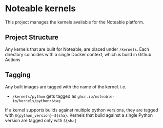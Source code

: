 # Noteable kernels

This project manages the kernels available for the Noteable platform. 

## Project Structure

Any kernels that are built for Noteable, are placed under `/kernels`. Each directory 
coincides with a single Docker context, which is build in Github Actions

## Tagging 

Any built images are tagged with the name of the kernel. i.e. 
- `/kernels/python` gets tagged as `ghcr.io/noteable-io/kernels/python:$tag`

If a kernel supports builds against multiple python versions, they are tagged with 
`${python_version}-${sha}`. Kernels that build against a single Python version are tagged  only with `${sha}`